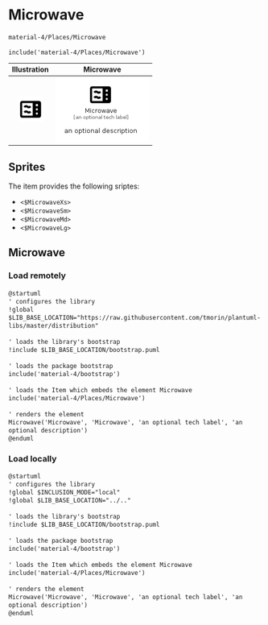 # Microwave


```text
material-4/Places/Microwave
```

```text
include('material-4/Places/Microwave')
```



| Illustration | Microwave |
| :---: | :---: |
| ![illustration for Illustration](../../material-4/Places/Microwave.png) | ![illustration for Microwave](../../material-4/Places/Microwave.Local.png) |



## Sprites
The item provides the following sriptes:

- `<$MicrowaveXs>`
- `<$MicrowaveSm>`
- `<$MicrowaveMd>`
- `<$MicrowaveLg>`





## Microwave

### Load remotely
```plantuml
@startuml
' configures the library
!global $LIB_BASE_LOCATION="https://raw.githubusercontent.com/tmorin/plantuml-libs/master/distribution"

' loads the library's bootstrap
!include $LIB_BASE_LOCATION/bootstrap.puml

' loads the package bootstrap
include('material-4/bootstrap')

' loads the Item which embeds the element Microwave
include('material-4/Places/Microwave')

' renders the element
Microwave('Microwave', 'Microwave', 'an optional tech label', 'an optional description')
@enduml
```

### Load locally
```plantuml
@startuml
' configures the library
!global $INCLUSION_MODE="local"
!global $LIB_BASE_LOCATION="../.."

' loads the library's bootstrap
!include $LIB_BASE_LOCATION/bootstrap.puml

' loads the package bootstrap
include('material-4/bootstrap')

' loads the Item which embeds the element Microwave
include('material-4/Places/Microwave')

' renders the element
Microwave('Microwave', 'Microwave', 'an optional tech label', 'an optional description')
@enduml
```

